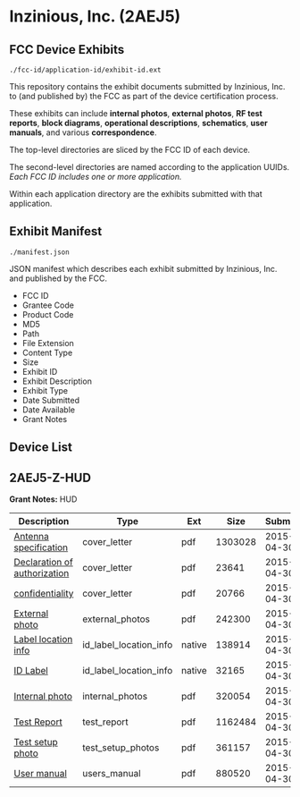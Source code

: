 # Inzinious, Inc. (2AEJ5)
## FCC Device Exhibits

```
./fcc-id/application-id/exhibit-id.ext
```

This repository contains the exhibit documents submitted by Inzinious, Inc. to (and published by) the FCC as part of the device certification process.

These exhibits can include **internal photos**, **external photos**, **RF test reports**, **block diagrams**, **operational descriptions**, **schematics**, **user manuals**, and various **correspondence**.

The top-level directories are sliced by the FCC ID of each device.

The second-level directories are named according to the application UUIDs. *Each FCC ID includes one or more application.*

Within each application directory are the exhibits submitted with that application. 

## Exhibit Manifest

```
./manifest.json
```

JSON manifest which describes each exhibit submitted by Inzinious, Inc. and published by the FCC.

- FCC ID
- Grantee Code
- Product Code
- MD5
- Path
- File Extension
- Content Type
- Size
- Exhibit ID
- Exhibit Description
- Exhibit Type
- Date Submitted
- Date Available
- Grant Notes

## Device List
## 2AEJ5-Z-HUD
**Grant Notes:** HUD

| Description | Type | Ext | Size | Submitted | Available |
| ----------- | ---- | --- | ---- | --------- | --------- |
| [Antenna specification](2AEJ5-Z-HUD/cdec983c1d4b447cb96e4745c69a9747/2600588.pdf) | cover_letter | pdf | 1303028 | 2015-04-30 | 2015-04-30 |
| [Declaration of authorization](2AEJ5-Z-HUD/cdec983c1d4b447cb96e4745c69a9747/2600602.pdf) | cover_letter | pdf | 23641 | 2015-04-30 | 2015-04-30 |
| [confidentiality](2AEJ5-Z-HUD/cdec983c1d4b447cb96e4745c69a9747/2600603.pdf) | cover_letter | pdf | 20766 | 2015-04-30 | 2015-04-30 |
| [External photo](2AEJ5-Z-HUD/cdec983c1d4b447cb96e4745c69a9747/2600595.pdf) | external_photos | pdf | 242300 | 2015-04-30 | 2015-04-30 |
| [Label location info](2AEJ5-Z-HUD/cdec983c1d4b447cb96e4745c69a9747/2600599.native) | id_label_location_info | native | 138914 | 2015-04-30 | 2015-04-30 |
| [ID Label](2AEJ5-Z-HUD/cdec983c1d4b447cb96e4745c69a9747/2600600.native) | id_label_location_info | native | 32165 | 2015-04-30 | 2015-04-30 |
| [Internal photo](2AEJ5-Z-HUD/cdec983c1d4b447cb96e4745c69a9747/2600596.pdf) | internal_photos | pdf | 320054 | 2015-04-30 | 2015-04-30 |
| [Test Report](2AEJ5-Z-HUD/cdec983c1d4b447cb96e4745c69a9747/2600601.pdf) | test_report | pdf | 1162484 | 2015-04-30 | 2015-04-30 |
| [Test setup photo](2AEJ5-Z-HUD/cdec983c1d4b447cb96e4745c69a9747/2600597.pdf) | test_setup_photos | pdf | 361157 | 2015-04-30 | 2015-04-30 |
| [User manual](2AEJ5-Z-HUD/cdec983c1d4b447cb96e4745c69a9747/2600598.pdf) | users_manual | pdf | 880520 | 2015-04-30 | 2015-04-30 |
